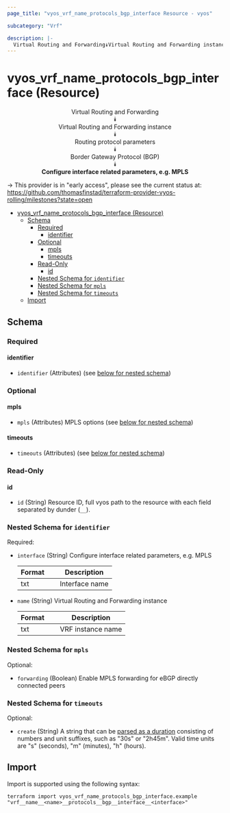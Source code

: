 ```yaml
---
page_title: "vyos_vrf_name_protocols_bgp_interface Resource - vyos"

subcategory: "Vrf"

description: |-
  Virtual Routing and Forwarding⯯Virtual Routing and Forwarding instance⯯Routing protocol parameters⯯Border Gateway Protocol (BGP)⯯Configure interface related parameters, e.g. MPLS
---
```


# vyos_vrf_name_protocols_bgp_interface (Resource)
<center>


Virtual Routing and Forwarding  
⯯  
Virtual Routing and Forwarding instance  
⯯  
Routing protocol parameters  
⯯  
Border Gateway Protocol (BGP)  
⯯  
**Configure interface related parameters, e.g. MPLS**


</center>

-> This provider is in "early access", please see the current status at: https://github.com/thomasfinstad/terraform-provider-vyos-rolling/milestones?state=open

<!--TOC-->

- [vyos_vrf_name_protocols_bgp_interface (Resource)](#vyos_vrf_name_protocols_bgp_interface-resource)
  - [Schema](#schema)
    - [Required](#required)
      - [identifier](#identifier)
    - [Optional](#optional)
      - [mpls](#mpls)
      - [timeouts](#timeouts)
    - [Read-Only](#read-only)
      - [id](#id)
    - [Nested Schema for `identifier`](#nested-schema-for-identifier)
    - [Nested Schema for `mpls`](#nested-schema-for-mpls)
    - [Nested Schema for `timeouts`](#nested-schema-for-timeouts)
  - [Import](#import)

<!--TOC-->

<!-- schema generated by tfplugindocs -->
## Schema

### Required

#### identifier
- `identifier` (Attributes) (see [below for nested schema](#nestedatt--identifier))

### Optional

#### mpls
- `mpls` (Attributes) MPLS options (see [below for nested schema](#nestedatt--mpls))
#### timeouts
- `timeouts` (Attributes) (see [below for nested schema](#nestedatt--timeouts))

### Read-Only

#### id
- `id` (String) Resource ID, full vyos path to the resource with each field separated by dunder (`__`).

<a id="nestedatt--identifier"></a>
### Nested Schema for `identifier`

Required:

- `interface` (String) Configure interface related parameters, e.g. MPLS

    |  Format  &emsp;|  Description     |
    |----------|------------------|
    |  txt     &emsp;|  Interface name  |
- `name` (String) Virtual Routing and Forwarding instance

    |  Format  &emsp;|  Description        |
    |----------|---------------------|
    |  txt     &emsp;|  VRF instance name  |


<a id="nestedatt--mpls"></a>
### Nested Schema for `mpls`

Optional:

- `forwarding` (Boolean) Enable MPLS forwarding for eBGP directly connected peers


<a id="nestedatt--timeouts"></a>
### Nested Schema for `timeouts`

Optional:

- `create` (String) A string that can be [parsed as a duration](https://pkg.go.dev/time#ParseDuration) consisting of numbers and unit suffixes, such as &#34;30s&#34; or &#34;2h45m&#34;. Valid time units are &#34;s&#34; (seconds), &#34;m&#34; (minutes), &#34;h&#34; (hours).

## Import

Import is supported using the following syntax:

```shell
terraform import vyos_vrf_name_protocols_bgp_interface.example "vrf__name__<name>__protocols__bgp__interface__<interface>"
```
